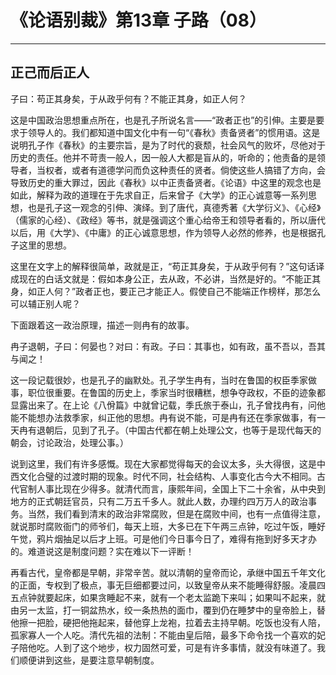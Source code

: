 # 《论语别裁》第13章 子路（08）

------

## 正己而后正人

子曰：苟正其身矣，于从政乎何有？不能正其身，如正人何？

这是中国政治思想重点所在，也是孔子所说名言——“政者正也”的引伸。主要是要求于领导人的。我们都知道中国文化中有一句“《春秋》责备贤者”的惯用语。这是说明孔子作《春秋》的主要宗旨，是为了时代的衰颓，社会风气的败坏，尽他对于历史的责任。他并不苛责一般人，因一般人大都是盲从的，听命的；他责备的是领导者，当权者，或者有道德学问而负这种责任的贤者。倘使这些人搞错了方向，会导致历史的重大罪过，因此《春秋》以中正责备贤者。《论语》中这里的观念也是如此，解释为政的道理在于先求自正，后来曾子《大学》的正心诚意等一系列思想，也是孔子这一观念的引伸、演绎。到了唐代，真德秀著《大学衍义》、《心经》（儒家的心经）、《政经》等书，就是强调这个重心给帝王和领导者看的，所以唐代以后，用《大学》、《中庸》的正心诚意思想，作为领导人必然的修养，也是根据孔子这里的思想。

这里在文字上的解释很简单，政就是正，“苟正其身矣，于从政乎何有？”这句话译成现在的白话文就是：假如本身公正，去从政，不必讲，当然是好的。“不能正其身，如正人何？”政者正也，要正己才能正人。假使自己不能端正作榜样，那怎么可以辅正别人呢？

下面跟着这一政治原理，描述一则冉有的故事。

冉子退朝，子曰：何晏也？对曰：有政。子曰：其事也，如有政，虽不吾以，吾其与闻之！

这一段记载很妙，也是孔子的幽默处。孔子学生冉有，当时在鲁国的权臣季家做事，职位很重要。在鲁国的历史上，季家当时很糟糕，想争夺政权，不臣的迹象都显露出来了。在上论《八佾篇》中就曾记载，季氏旅于泰山，孔子曾找冉有，问他能不能想办法救季家，纠正他的思想。冉有说不能，可是冉有还在季家做事，有一天冉有退朝后，见到了孔子。（中国古代都在朝上处理公文，也等于是现代每天的朝会，讨论政治，处理公事。）

说到这里，我们有许多感慨。现在大家都觉得每天的会议太多，头大得很，这是中西文化合璧的过渡时期的现象。时代不同，社会结构、人事变化古今大不相同。古代官制人事比现在少得多。就清代而言，康熙年间，全国上下二十余省，从中央到地方的正式朝廷官员，只有二万五千多人。就此人数，办理约四万万人的政治事务。当然，我们看到清末的政治非常腐败，但是在腐败中间，也有一点值得注意，就说那时腐败衙门的师爷们，每天上班，大多已在下午两三点钟，吃过午饭，睡好午觉，鸦片烟抽足以后才上班。可是他们今日事今日了，难得有拖到好多天才办的。难道说这是制度问题？实在难以下一评断！

再看古代，皇帝都是早朝，非常辛苦。就以清朝的皇帝而论，承继中国五千年文化的正面，专权到了极点，事无巨细都要过问，以致皇帝从来不能睡得舒服。凌晨四五点钟就要起床，如果贪睡起不来，就有一个老太监跪下来叫；如果叫不起来，就由另一太监，打一铜盆热水，绞一条热热的面巾，覆到仍在睡梦中的皇帝脸上，替他擦一把脸，硬把他拖起来，替他穿上龙袍，拉着去主持早朝。吃饭也没有人陪，孤家寡人一个人吃。清代先祖的法制：不能由皇后陪，最多下命令找一个喜欢的妃子陪他吃。人到了这个地步，权力固然可爱，可是有许多事情，就没有味道了。我们顺便讲到这些，是要注意早朝制度。

